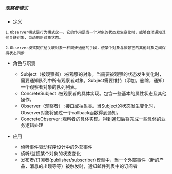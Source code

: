 ##### 观察者模式

* 定义
```comment
1.Observer模式是行为模式之一，它的作用是当一个对象的状态发生变化时，能够自动通知其他关联对象，自动刷新对象状态。 

2.Observer模式提供给关联对象一种同步通信的手段，使某个对象与依赖它的其他对象之间保持状态同步
```

* 角色与职责
    - Subject（被观察者）:被观察的对象。当需要被观察的状态发生变化时，需要通知队列中所有观察者对象。Subject需要维持（添加，删除，通知）一个观察者对象的队列列表。 
    - ConcreteSubject :被观察者的具体实现。包含一些基本的属性状态及其他操作。 
    - Observer（观察者） :接口或抽象类。当Subject的状态发生变化时，Observer对象将通过一个callback函数得到通知。 
    - ConcreteObserver :观察者的具体实现。得到通知后将完成一些具体的业务逻辑处理
    
* 应用
    - 侦听事件驱动程序设计中的外部事件
    - 侦听/监视某个对象的状态变化
    - 发布者/订阅者(publisher/subscriber)模型中，当一个外部事件（新的产品，消息的出现等等）被触发时，通知邮件列表中的订阅者 